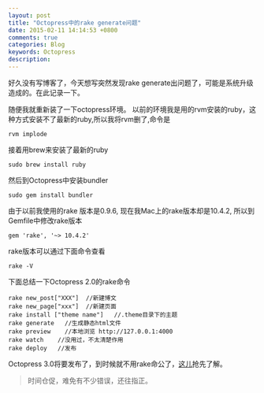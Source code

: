 ```yaml
---
layout: post
title: "Octopress中的rake generate问题"
date: 2015-02-11 14:14:53 +0800
comments: true
categories: Blog
keywords: Octopress
description: 
---
```

好久没有写博客了，今天想写突然发现rake generate出问题了，可能是系统升级造成的。在此记录一下。

随便我就重新装了一下octopress环境。
以前的环境我是用的rvm安装的ruby，这种方式安装不了最新的ruby,所以我将rvm删了,命令是

```
rvm implode
```

接着用brew来安装了最新的ruby

```
sudo brew install ruby
```

然后到Octopress中安装bundler

```
sudo gem install bundler
```

由于以前我使用的rake 版本是0.9.6,  现在我Mac上的rake版本却是10.4.2, 所以到Gemfile中修改rake版本

```
gem 'rake', '~> 10.4.2'
```
rake版本可以通过下面命令查看

```
rake -V
```

下面总结一下Octopress 2.0的rake命令

```
rake new_post["XXX"]  //新建博文
rake new_page["xxx"]  //新建页面
rake install ["theme name"]   //.theme目录下的主题
rake generate   //生成静态html文件
rake preview    //本地浏览 http://127.0.0.1:4000
rake watch    //没用过，不太清楚作用
rake deploy   //发布
```

Octopress 3.0将要发布了，到时候就不用rake命公了，[这儿](http://octopress.org/)抢先了解。

>时间仓促，难免有不少错误，还往指正。